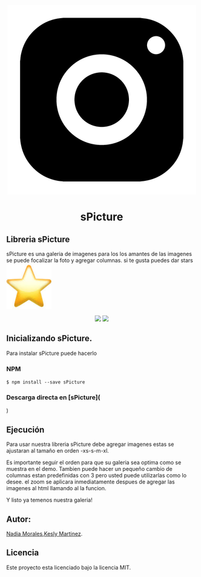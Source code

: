 
<p align="center">
	<img src="assets/img/logo.png" style="size: 50px">
</p>
<h1 align="center">sPicture</h1>




## Libreria sPicture
sPicture es una galeria de imagenes para los los amantes de las imagenes se puede focalizar la foto y agregar columnas. si te gusta puedes dar stars <img  src="assets/img/srtar.jpg" style="size: 40px">
<div align="center"><img src="https://img.shields.io/apm/l/vim-mode.svg">
<img src="https://img.shields.io/npm/v/@cycle/core.svg">
</div>



## Inicializando sPicture.
Para instalar sPicture puede hacerlo
### NPM 
	$ npm install --save sPicture

### Descarga directa en [**sPicture**](
)


## Ejecución

Para usar nuestra libreria sPicture debe agregar imagenes estas se ajustaran al tamaño en orden 
-xs-s-m-xl. 

Es importante seguir el orden para que su galeria sea optima como se muestra en el demo. Tambien puede hacer un pequeño cambio de columnas estan predefinidas con 3 pero usted puede utilizarlas como lo desee. el zoom se aplicara inmediatamente despues de agregar las imagenes al html llamando al la funcion. 

Y listo ya temenos nuestra galeria!





## Autor:
[Nadia Morales](https://github.com/AyitaXD),[Kesly Martinez](https://github.com/keslymartinez).


## Licencia 
  Este proyecto esta licenciado bajo la licencia MIT.

